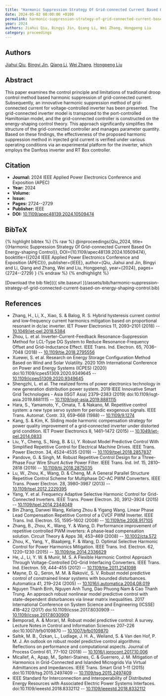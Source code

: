 ```yaml
---
title: "Harmonic Suppression Strategy Of Grid-connected Current Based On Energy-shaping Control"
date: 2024-05-02 00:00:00 +0100
permalink: harmonic-suppression-strategy-of-grid-connected-current-based-on-energy-shaping-control
year: 2024
authors: Jiahui Qiu, Bingyi Jin, Qiang Li, Wei Zhang, Hongpeng Liu
category: proceedings
---
```

 
## Authors
[Jiahui Qiu](authors/jiahui-qiu), [Bingyi Jin](authors/bingyi-jin), [Qiang Li](authors/qiang-li), [Wei Zhang](authors/wei-zhang), [Hongpeng Liu](authors/hongpeng-liu)
 
## Abstract
This paper examines the control principle and limitations of traditional droop control method based harmonic suppression of grid-connected current. Subsequently, an innovative harmonic suppression method of grid-connected current for voltage-controlled inverter has been presented. The grid-connected inverter model is transposed to the port-controlled Hamiltonian model, and the grid-connected controller is constructed on the energy-shaping control theory. This approach significantly simplifies the structure of the grid-connected controller and manages parameter quantity. Based on these findings, the effectiveness of the proposed harmonic suppression method in injected grid current is verified under various operating conditions via an experimental platform for the inverter, which employs the Danfoss inverter and RT Box controller.
 
## Citation
- **Journal:** 2024 IEEE Applied Power Electronics Conference and Exposition (APEC)
- **Year:** 2024
- **Volume:** 
- **Issue:** 
- **Pages:** 2724--2729
- **Publisher:** IEEE
- **DOI:** [10.1109/apec48139.2024.10509474](https://doi.org/10.1109/apec48139.2024.10509474)
 
## BibTeX
{% highlight bibtex %}
{% raw %}
@inproceedings{Qiu_2024,
  title={{Harmonic Suppression Strategy Of Grid-connected Current Based On Energy-shaping Control}},
  DOI={10.1109/apec48139.2024.10509474},
  booktitle={{2024 IEEE Applied Power Electronics Conference and Exposition (APEC)}},
  publisher={IEEE},
  author={Qiu, Jiahui and Jin, Bingyi and Li, Qiang and Zhang, Wei and Liu, Hongpeng},
  year={2024},
  pages={2724--2729}
}
{% endraw %}
{% endhighlight %}
 
[Download the bib file]({{ site.baseurl }}/assets/bib/harmonic-suppression-strategy-of-grid-connected-current-based-on-energy-shaping-control.bib)
 
## References
- Zhang, H., Li, X., Xiao, S. & Balog, R. S. Hybrid hysteresis current control and low‐frequency current harmonics mitigation based on proportional resonant in dc/ac inverter. IET Power Electronics 11, 2093–2101 (2018) -- [10.1049/iet-pel.2018.5384](https://doi.org/10.1049/iet-pel.2018.5384)
- Zhou, L. et al. Inverter-Current-Feedback Resonance-Suppression Method for LCL-Type DG System to Reduce Resonance-Frequency Offset and Grid-Inductance Effect. IEEE Trans. Ind. Electron. 65, 7036–7048 (2018) -- [10.1109/tie.2018.2795556](https://doi.org/10.1109/tie.2018.2795556)
- Xuewei, S. et al. Research on Energy Storage Configuration Method Based on Wind and Solar Volatility. 2020 10th International Conference on Power and Energy Systems (ICPES) (2020) doi:10.1109/icpes51309.2020.9349645 -- [10.1109/icpes51309.2020.9349645](https://doi.org/10.1109/icpes51309.2020.9349645)
- Shengzhi, L. et al. The realized forms of power electronics technology in new generation distribution power system. 2019 IEEE Innovative Smart Grid Technologies - Asia (ISGT Asia) 2379–2383 (2019) doi:10.1109/isgt-asia.2019.8881115 -- [10.1109/isgt-asia.2019.8881115](https://doi.org/10.1109/isgt-asia.2019.8881115)
- Hara, S., Yamamoto, Y., Omata, T. & Nakano, M. Repetitive control system: a new type servo system for periodic exogenous signals. IEEE Trans. Automat. Contr. 33, 659–668 (1988) -- [10.1109/9.1274](https://doi.org/10.1109/9.1274)
- Kang, S. & Kim, K. Sliding mode harmonic compensation strategy for power quality improvement of a grid‐connected inverter under distorted grid condition. IET Power Electronics 8, 1461–1472 (2015) -- [10.1049/iet-pel.2014.0833](https://doi.org/10.1049/iet-pel.2014.0833)
- Liu, Y., Cheng, S., Ning, B. & Li, Y. Robust Model Predictive Control With Simplified Repetitive Control for Electrical Machine Drives. IEEE Trans. Power Electron. 34, 4524–4535 (2019) -- [10.1109/tpel.2018.2857837](https://doi.org/10.1109/tpel.2018.2857837)
- Pandove, G. & Singh, M. Robust Repetitive Control Design for a Three-Phase Four Wire Shunt Active Power Filter. IEEE Trans. Ind. Inf. 15, 2810–2818 (2019) -- [10.1109/tii.2018.2875035](https://doi.org/10.1109/tii.2018.2875035)
- Lu, W., Zhou, K., Wang, D. & Cheng, M. A General Parallel Structure Repetitive Control Scheme for Multiphase DC–AC PWM Converters. IEEE Trans. Power Electron. 28, 3980–3987 (2013) -- [10.1109/tpel.2012.2229395](https://doi.org/10.1109/tpel.2012.2229395)
- Yang, Y. et al. Frequency Adaptive Selective Harmonic Control for Grid-Connected Inverters. IEEE Trans. Power Electron. 30, 3912–3924 (2015) -- [10.1109/tpel.2014.2344049](https://doi.org/10.1109/tpel.2014.2344049)
- Bin Zhang, Danwei Wang, Keliang Zhou & Yigang Wang. Linear Phase Lead Compensation Repetitive Control of a CVCF PWM Inverter. IEEE Trans. Ind. Electron. 55, 1595–1602 (2008) -- [10.1109/tie.2008.917105](https://doi.org/10.1109/tie.2008.917105)
- Zhang, B., Zhou, K., Wang, Y. & Wang, D. Performance improvement of repetitive controlled PWM inverters: A phase‐lead compensation solution. Circuit Theory &amp; Apps 38, 453–469 (2008) -- [10.1002/cta.572](https://doi.org/10.1002/cta.572)
- Zhou, K., Yang, Y., Blaabjerg, F. & Wang, D. Optimal Selective Harmonic Control for Power Harmonics Mitigation. IEEE Trans. Ind. Electron. 62, 1220–1230 (2015) -- [10.1109/tie.2014.2336629](https://doi.org/10.1109/tie.2014.2336629)
- He, J., Li, Y. W. & Munir, M. S. A Flexible Harmonic Control Approach Through Voltage-Controlled DG–Grid Interfacing Converters. IEEE Trans. Ind. Electron. 59, 444–455 (2012) -- [10.1109/tie.2011.2141098](https://doi.org/10.1109/tie.2011.2141098)
- Mayne, D. Q., Seron, M. M. & Raković, S. V. Robust model predictive control of constrained linear systems with bounded disturbances. Automatica 41, 219–224 (2005) -- [10.1016/j.automatica.2004.08.019](https://doi.org/10.1016/j.automatica.2004.08.019)
- Nguyen Thanh Binh, Nguyen Anh Tung, Dao Phuong Nam & Cao Thanh Trung. An approach robust nonlinear model predictive control with state-dependent disturbances via linear matrix inequalities. 2017 International Conference on System Science and Engineering (ICSSE) 418–422 (2017) doi:10.1109/icsse.2017.8030909 -- [10.1109/icsse.2017.8030909](https://doi.org/10.1109/icsse.2017.8030909)
- Bemporad, A. & Morari, M. Robust model predictive control: A survey. Lecture Notes in Control and Information Sciences 207–226 doi:10.1007/bfb0109870 -- [10.1007/bfb0109870](https://doi.org/10.1007/bfb0109870)
- Saltık, M. B., Özkan, L., Ludlage, J. H. A., Weiland, S. & Van den Hof, P. M. J. An outlook on robust model predictive control algorithms: Reflections on performance and computational aspects. Journal of Process Control 61, 77–102 (2018) -- [10.1016/j.jprocont.2017.10.006](https://doi.org/10.1016/j.jprocont.2017.10.006)
- Micallef, A., Apap, M., Spiteri-Staines, C. & Guerrero, J. M. Mitigation of Harmonics in Grid-Connected and Islanded Microgrids Via Virtual Admittances and Impedances. IEEE Trans. Smart Grid 1–11 (2015) doi:10.1109/tsg.2015.2497409 -- [10.1109/tsg.2015.2497409](https://doi.org/10.1109/tsg.2015.2497409)
- IEEE Standard for Interconnection and Interoperability of Distributed Energy Resources with Associated Electric Power Systems Interfaces. doi:10.1109/ieeestd.2018.8332112 -- [10.1109/ieeestd.2018.8332112](https://doi.org/10.1109/ieeestd.2018.8332112)


